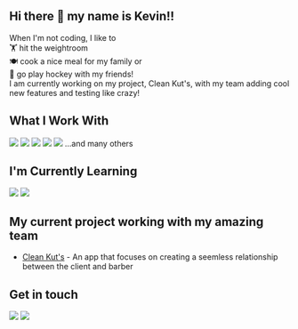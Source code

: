 ## Hi there 👋 my name is Kevin!!

When I'm not coding, I like to\
🏋 hit the weightroom\
🍽 cook a nice meal for my family or \
🏒 go play hockey with my friends!\
I am currently working on my project, Clean Kut's, with my team adding cool new features and testing like crazy!



## What I Work With
<img src="https://img.shields.io/badge/JavaScript-CC0000?style=for-the-badge&logo=javascript&logoColor=black">
<img src="https://img.shields.io/badge/JavaScript-F7DF1E?style=for-the-badge&logo=javascript&logoColor=black"> <img src="https://img.shields.io/badge/HTML5-E34F26?style=for-the-badge&logo=html5&logoColor=white"> <img src="https://img.shields.io/badge/CSS3-1572B6?style=for-the-badge&logo=css3&logoColor=white"> 
<img src="https://img.shields.io/badge/PostgreSQL-316192?style=for-the-badge&logo=postgresql&logoColor=white">
...and many others

## I'm Currently Learning ##
<img src="https://img.shields.io/badge/React-20232A?style=for-the-badge&logo=react&logoColor=61DAFB"> <img src="https://img.shields.io/badge/Redux-593D88?style=for-the-badge&logo=redux&logoColor=white"> 

## My current project working with my amazing team
* <a href="https://github.com/KevinH1227/Clean_Kuts">Clean Kut's</a> - An app that focuses on creating a seemless relationship between the client and barber

<!-- ![Kevin's GitHub stats](https://github-readme-stats.vercel.app/api?username=KevinH1227&show_icons=true&theme=dark) -->

## Get in touch

<a href="mailto:khookumchand@gmail.com"><img src="https://img.shields.io/badge/Gmail-D14836?style=for-the-badge&logo=gmail&logoColor=white"></a>
<a href="https://www.linkedin.com/in/kevin-hookumchand/"> <img src="https://img.shields.io/badge/LinkedIn-0077B5?style=for-the-badge&logo=linkedin&logoColor=white"></a>
<!-- <a href="https://www.kevin-hookumchand.dev"><img src="https://img.shields.io/badge/portfolio-0A0A0A?style=for-the-badge&logo=dev.to&logoColor=white"></a>  -->
